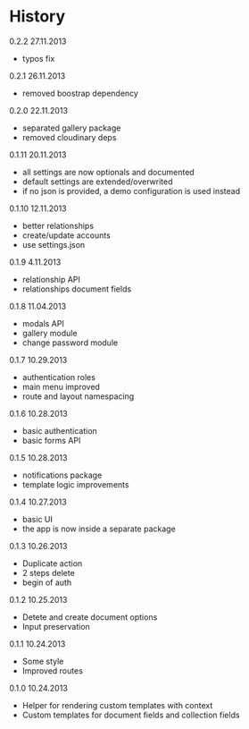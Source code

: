 # History

0.2.2 27.11.2013
- typos fix

0.2.1 26.11.2013
- removed boostrap dependency

0.2.0 22.11.2013
- separated gallery package
- removed cloudinary deps

0.1.11 20.11.2013
- all settings are now optionals and documented
- default settings are extended/overwrited
- if no json is provided, a demo configuration is used instead

0.1.10 12.11.2013
- better relationships
- create/update accounts
- use settings.json

0.1.9 4.11.2013
- relationship API
- relationships document fields

0.1.8 11.04.2013
- modals API
- gallery module
- change password module

0.1.7 10.29.2013
- authentication roles
- main menu improved
- route and layout namespacing

0.1.6 10.28.2013
- basic authentication
- basic forms API

0.1.5 10.28.2013
- notifications package
- template logic improvements

0.1.4 10.27.2013
- basic UI
- the app is now inside a separate package

0.1.3 10.26.2013
- Duplicate action
- 2 steps delete
- begin of auth

0.1.2 10.25.2013
- Detete and create document options
- Input preservation

0.1.1 10.24.2013
- Some style
- Improved routes

0.1.0 10.24.2013
- Helper for rendering custom templates with context  
- Custom templates for document fields and collection fields
